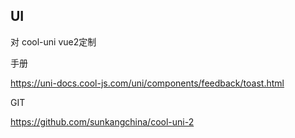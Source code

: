 ## UI

对 cool-uni vue2定制

手册 

https://uni-docs.cool-js.com/uni/components/feedback/toast.html

GIT

https://github.com/sunkangchina/cool-uni-2